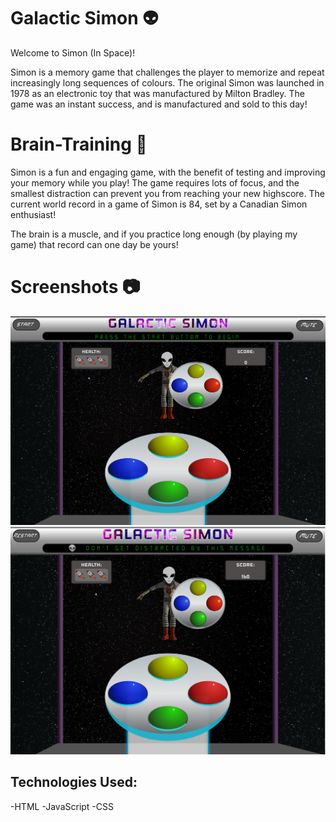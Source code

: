 
# Galactic Simon :alien:

Welcome to Simon (In Space)!

Simon is a memory game that challenges the player to memorize and repeat increasingly long sequences of colours. The original Simon was launched in 1978 as an electronic toy that was manufactured by Milton Bradley. The game was an instant success, and is manufactured and sold to this day!

# Brain-Training :muscle:
Simon is a fun and engaging game, with the benefit of testing and improving your memory while you play! The game requires lots of focus, and the smallest distraction can prevent you from reaching your new highscore. The current world record in a game of Simon is 84, set by a Canadian Simon enthusiast! 

The brain is a muscle, and if you practice long enough (by playing my game) that record can one day be yours!

# Screenshots :camera:
![Alt text](https://github.com/mattl999/Simon/blob/main/Photos/Simon1.png?raw=true)
![Alt text](https://github.com/mattl999/Simon/blob/main/Photos/Simon2.png?raw=true)

## Technologies Used:
-HTML
-JavaScript
-CSS

